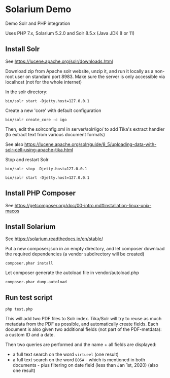# Solarium Demo

Demo Solr and PHP integration

Uses PHP 7.x, Solarium 5.2.0 and Solr 8.5.x (Java JDK 8 or 11)

## Install Solr

See https://lucene.apache.org/solr/downloads.html

Download zip from Apache solr website, unzip it, and run it locally as a non-root user on standard port 8983. 
Make sure the server is only accessible via localhost (not for the whole internet)

In the solr directory:

`bin/solr start -Djetty.host=127.0.0.1` 

Create a new 'core' with default configuration

`bin/solr create_core -c igo`

Then, edit the solrconfig.xml in server/solr/igo/ to add Tika's extract handler (to extract text from various document formats)

See also https://lucene.apache.org/solr/guide/8_5/uploading-data-with-solr-cell-using-apache-tika.html

Stop and restart Solr

`bin/solr stop -Djetty.host=127.0.0.1`

`bin/solr start -Djetty.host=127.0.0.1` 

## Install PHP Composer

See https://getcomposer.org/doc/00-intro.md#installation-linux-unix-macos

## Install Solarium

See https://solarium.readthedocs.io/en/stable/

Put a new composer.json in an empty directory, and let composer download the required dependencies (a vendor subdirectory will be created)

`composer.phar install`

Let composer generate the autoload file in vendor/autoload.php

`composer.phar dump-autoload`

## Run test script

`php test.php`

This will add two PDF files to Solr index. Tika/Solr will try to reuse as much metadata from the PDF as possible, and automatically create fields. Each document is also given two additional fields (not part of the PDF-metdata): a custom ID and a date.

Then two queries are performed and the name + all fields are displayed:

- a full text search on the word `virtueel` (one result)
- a full text search on the word `BOSA` - which is mentioned in both documents - plus filtering on date field (less than Jan 1st, 2020) (also one result) 
